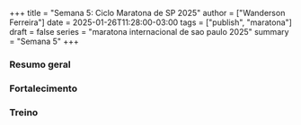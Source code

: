 +++
title = "Semana 5: Ciclo Maratona de SP 2025"
author = ["Wanderson Ferreira"]
date = 2025-01-26T11:28:00-03:00
tags = ["publish", "maratona"]
draft = false
series = "maratona internacional de sao paulo 2025"
summary = "Semana 5"
+++


### Resumo geral


### Fortalecimento


### Treino
    

